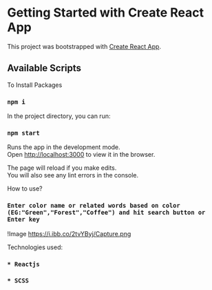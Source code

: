 # Getting Started with Create React App

This project was bootstrapped with [Create React App](https://github.com/facebook/create-react-app).

## Available Scripts

To Install Packages

### `npm i`

In the project directory, you can run:

### `npm start`

Runs the app in the development mode.\
Open [http://localhost:3000](http://localhost:3000) to view it in the browser.

The page will reload if you make edits.\
You will also see any lint errors in the console.

How to use?

### `Enter color name or related words based on color (EG:"Green","Forest","Coffee") and hit search button or Enter key`

!Image https://i.ibb.co/2tvYByj/Capture.png

Technologies used:

### `* Reactjs`

### `* SCSS`
